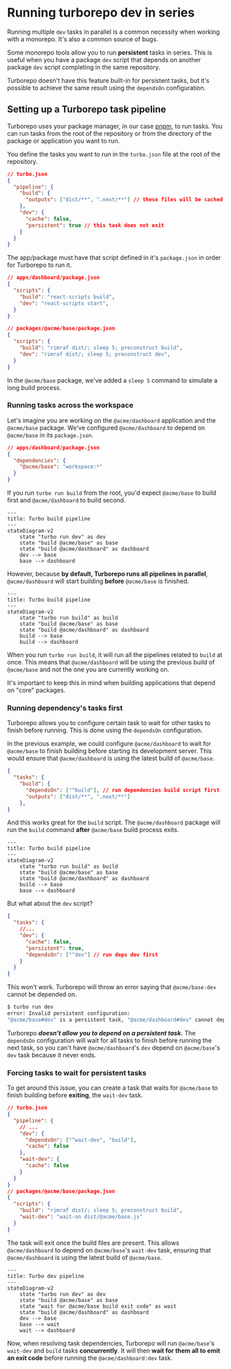 # Running turborepo dev in series

Running multiple `dev` tasks in parallel is a common necessity when working with a monorepo. It's also a common source of bugs.

Some monorepo tools allow you to run **persistent** tasks in series. This is useful when you have a package `dev` script that depends on another package `dev` script completing in the same repository.

Turborepo doesn't have this feature built-in for persistent tasks, but it's possible to achieve the same result using the `dependsOn` configuration.

## Setting up a Turborepo task pipeline

Turborepo uses your package manager, in our case [pnpm](https://pnpm.io/), to run tasks. You can run tasks from the root of the repository or from the directory of the package or application you want to run.

You define the tasks you want to run in the `turbo.json` file at the root of the repository.

```json
// turbo.json
{
  "pipeline": {
    "build": {
      "outputs": ["dist/**", ".next/**"] // these files will be cached
    },
    "dev": {
      "cache": false,
      "persistent": true // this task does not exit
    }
  }
}
```

The app/package must have that script defined in it's `package.json` in order for Turborepo to run it.

```json
// apps/dashboard/package.json
{
  "scripts": {
    "build": "react-scripts build",
    "dev": "react-scripts start",
  }
}

// packages/@acme/base/package.json
{
  "scripts": {
    "build": "rimraf dist/; sleep 5; preconstruct build",
    "dev": "rimraf dist/; sleep 5; preconstruct dev",
  }
}
```

In the `@acme/base` package, we've added a `sleep 5` command to simulate a long build process.

### Running tasks across the workspace

Let's imagine you are working on the `@acme/dashboard` application and the `@acme/base` package. We've configured `@acme/dashboard` to depend on `@acme/base` in its `package.json`.

```json
// apps/dashboard/package.json
{
  "dependencies": {
    "@acme/base": "workspace:*"
  }
}
```


If you run `turbo run build` from the root, you'd expect `@acme/base` to build first and `@acme/dashboard` to build second.

<!-- DIAGRAM -->
```mermaid
---
title: Turbo build pipeline
---
stateDiagram-v2
    state "turbo run dev" as dev
    state "build @acme/base" as base
    state "build @acme/dashboard" as dashboard
    dev --> base
    base --> dashboard
```

However, because **by default, Turborepo runs all pipelines in parallel**, `@acme/dashboard` will start building **before** `@acme/base` is finished. 

```mermaid
---
title: Turbo build pipeline
---
stateDiagram-v2
    state "turbo run build" as build
    state "build @acme/base" as base
    state "build @acme/dashboard" as dashboard
    build --> base
    build --> dashboard
```

When you run `turbo run build`, it will run all the pipelines related to `build` at once. This means that `@acme/dashboard` will be using the previous build of `@acme/base` and not the one you are currently working on.

It's important to keep this in mind when building applications that depend on "core" packages.

### Running dependency's tasks first

Turborepo allows you to configure certain task to wait for other tasks to finish before running. This is done using the `dependsOn` configuration.

In the previous example, we could configure `@acme/dashboard` to wait for `@acme/base` to finish building before starting its development server. This would ensure that `@acme/dashboard` is using the latest build of `@acme/base`.

```json
{
  "tasks": {
    "build": {
      "dependsOn": ["^build"], // run dependencies build script first
      "outputs": ["dist/**", ".next/**"]
    },
}
```

And this works great for the `build` script. The `@acme/dashboard` package will run the `build` command **after** `@acme/base` build process exits.

<!-- DIAGRAM -->
```mermaid
---
title: Turbo build pipeline
---
stateDiagram-v2
    state "turbo run build" as build
    state "build @acme/base" as base
    state "build @acme/dashboard" as dashboard
    build --> base
    base --> dashboard
```

But what about the `dev` script?

```json
{
  "tasks": {
    //...
    "dev": {
      "cache": false,
      "persistent": true,
      "dependsOn": ["^dev"] // run deps dev first
    }
  }
}
```

This won't work. Turborepo will throw an error saying that `@acme/base:dev` cannot be depended on.

```bash
$ turbo run dev
error: Invalid persistent configuration:
"@acme/base#dev" is a persistent task, "@acme/dashboard#dev" cannot depend on it
```

Turborepo **_doesn't allow you to depend on a persistent task_.** The `dependsOn` configuration will wait for all tasks to finish before running the next task, so you can't have `@acme/dashboard`'s `dev` depend on `@acme/base`'s `dev` task because it never ends.

### Forcing tasks to wait for persistent tasks

To get around this issue, you can create a task that waits for `@acme/base` to finish building before **exiting**, the `wait-dev` task. 

```json
// turbo.json
{
  "pipeline": {
    // ...
    "dev": {
      "dependsOn": ["^wait-dev", "build"],
      "cache": false
    },
    "wait-dev": {
      "cache": false
    }
  }
}
// packages/@acme/base/package.json
{
  "scripts": {
    "build": "rimraf dist/; sleep 5; preconstruct build",
    "wait-dev": "wait-on dist/@acme/base.js"
  }
}
```

The task will exit once the build files are present. This allows `@acme/dashboard` to depend on `@acme/base`'s `wait-dev` task, ensuring that `@acme/dashboard` is using the latest build of `@acme/base`.

```mermaid
---
title: Turbo dev pipeline
---
stateDiagram-v2
    state "turbo run dev" as dev
    state "build @acme/base" as base
    state "wait for @acme/base build exit code" as wait
    state "build @acme/dashboard" as dashboard
    dev --> base
    base --> wait
    wait --> dashboard
```

Now, when resolving task dependencies, Turborepo will run `@acme/base`'s `wait-dev` and `build` tasks **concurrently**. It will then **wait for them all to emit an exit code** before running the `@acme/dashboard:dev` task.